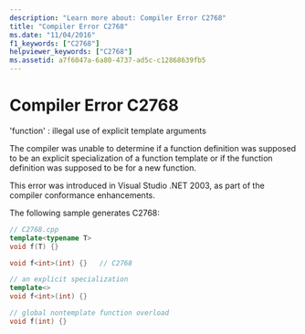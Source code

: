 ```yaml
---
description: "Learn more about: Compiler Error C2768"
title: "Compiler Error C2768"
ms.date: "11/04/2016"
f1_keywords: ["C2768"]
helpviewer_keywords: ["C2768"]
ms.assetid: a7f6047a-6a80-4737-ad5c-c12868639fb5
---
```

# Compiler Error C2768

'function' : illegal use of explicit template arguments

The compiler was unable to determine if a function definition was supposed to be an explicit specialization of a function template or if the function definition was supposed to be for a new function.

This error was introduced in Visual Studio .NET 2003, as part of the compiler conformance enhancements.

The following sample generates C2768:

```cpp
// C2768.cpp
template<typename T>
void f(T) {}

void f<int>(int) {}   // C2768

// an explicit specialization
template<>
void f<int>(int) {}

// global nontemplate function overload
void f(int) {}
```
